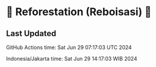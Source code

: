 
# 🌳 Reforestation (Reboisasi) 🌲

## Last Updated

GitHub Actions time: Sat Jun 29 07:17:03 UTC 2024

Indonesia/Jakarta time: Sat Jun 29 14:17:03 WIB 2024
